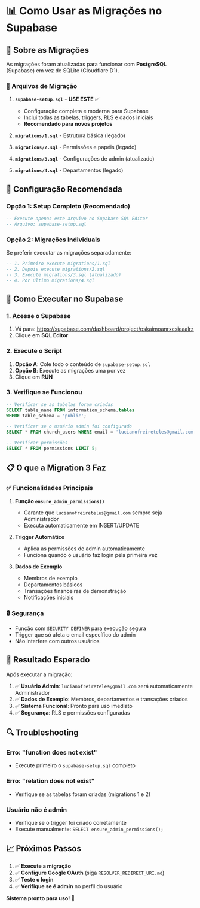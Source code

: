 # 📊 Como Usar as Migrações no Supabase

## 🎯 Sobre as Migrações

As migrações foram atualizadas para funcionar com **PostgreSQL** (Supabase) em vez de SQLite (Cloudflare D1).

### 📁 Arquivos de Migração

1. **`supabase-setup.sql`** - **USE ESTE** ✅
   - Configuração completa e moderna para Supabase
   - Inclui todas as tabelas, triggers, RLS e dados iniciais
   - **Recomendado para novos projetos**

2. **`migrations/1.sql`** - Estrutura básica (legado)
3. **`migrations/2.sql`** - Permissões e papéis (legado)
4. **`migrations/3.sql`** - Configurações de admin (atualizado)
5. **`migrations/4.sql`** - Departamentos (legado)

## 🚀 Configuração Recomendada

### Opção 1: Setup Completo (Recomendado)
```sql
-- Execute apenas este arquivo no Supabase SQL Editor
-- Arquivo: supabase-setup.sql
```

### Opção 2: Migrações Individuais
Se preferir executar as migrações separadamente:

```sql
-- 1. Primeiro execute migrations/1.sql
-- 2. Depois execute migrations/2.sql  
-- 3. Execute migrations/3.sql (atualizado)
-- 4. Por último migrations/4.sql
```

## 🔧 Como Executar no Supabase

### 1. Acesse o Supabase
1. Vá para: https://supabase.com/dashboard/project/pskaimoanrxcsjeaalrz
2. Clique em **SQL Editor**

### 2. Execute o Script
1. **Opção A**: Cole todo o conteúdo de `supabase-setup.sql`
2. **Opção B**: Execute as migrações uma por vez
3. Clique em **RUN**

### 3. Verifique se Funcionou
```sql
-- Verificar se as tabelas foram criadas
SELECT table_name FROM information_schema.tables 
WHERE table_schema = 'public';

-- Verificar se o usuário admin foi configurado
SELECT * FROM church_users WHERE email = 'lucianofreireteles@gmail.com';

-- Verificar permissões
SELECT * FROM permissions LIMIT 5;
```

## 📋 O que a Migration 3 Faz

### ✅ Funcionalidades Principais

1. **Função `ensure_admin_permissions()`**
   - Garante que `lucianofreireteles@gmail.com` sempre seja Administrador
   - Executa automaticamente em INSERT/UPDATE

2. **Trigger Automático**
   - Aplica as permissões de admin automaticamente
   - Funciona quando o usuário faz login pela primeira vez

3. **Dados de Exemplo**
   - Membros de exemplo
   - Departamentos básicos
   - Transações financeiras de demonstração
   - Notificações iniciais

### 🔒 Segurança

- Função com `SECURITY DEFINER` para execução segura
- Trigger que só afeta o email específico do admin
- Não interfere com outros usuários

## 🎯 Resultado Esperado

Após executar a migração:

1. ✅ **Usuário Admin**: `lucianofreireteles@gmail.com` será automaticamente Administrador
2. ✅ **Dados de Exemplo**: Membros, departamentos e transações criados
3. ✅ **Sistema Funcional**: Pronto para uso imediato
4. ✅ **Segurança**: RLS e permissões configuradas

## 🔍 Troubleshooting

### Erro: "function does not exist"
- Execute primeiro o `supabase-setup.sql` completo

### Erro: "relation does not exist"
- Verifique se as tabelas foram criadas (migrations 1 e 2)

### Usuário não é admin
- Verifique se o trigger foi criado corretamente
- Execute manualmente: `SELECT ensure_admin_permissions();`

## 📈 Próximos Passos

1. ✅ **Execute a migração**
2. ✅ **Configure Google OAuth** (siga `RESOLVER_REDIRECT_URI.md`)
3. ✅ **Teste o login**
4. ✅ **Verifique se é admin** no perfil do usuário

**Sistema pronto para uso! 🚀**